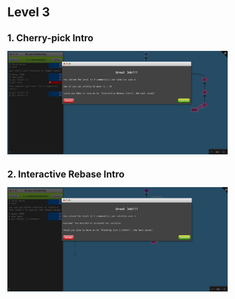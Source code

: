 # Level 3

## 1. Cherry-pick Intro
![alt text](image-8.png)

## 2. Interactive Rebase Intro
![alt text](image-9.png)